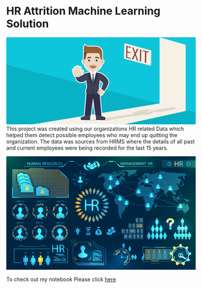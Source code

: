 # HR Attrition Machine Learning Solution

![HR Attrition detection](https://github.com/sayed-sajjad/hr-employee-attrition/blob/main/Attrtion.png?raw=true)
This project was created using our organizations HR related Data which  helped them detect possible employees who may end up quitting the organization. The data was sources from HRMS where the details of all past and current employees were being recorded for the last 15 years. 

![enter image description here](https://github.com/sayed-sajjad/hr-employee-attrition/blob/main/hr-analytics-10.jpg?raw=true)


To check out my notebook Please click [here](https://github.com/sayed-sajjad/hr-employee-attrition/blob/main/HR_Analytics.ipynb)  
